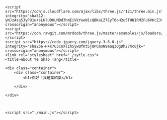 <!DOCTYPE html>
<html lang="en">
<head>
    <meta charset="UTF-8">
    <meta http-equiv="X-UA-Compatible" content="IE=edge">
    <meta name="viewport" content="width=device-width, initial-scale=1.0">

    <script src="https://cdnjs.cloudflare.com/ajax/libs/three.js/r121/three.min.js" integrity="sha512-yNJzAsg5JyP91u+sLHlUDULMBd3hmEiVkYeeN1cQBKaLZ7EyT6oH2u5THNIRM2Fu6VKcZJv+F/QAp1h/qzy9Ow==" crossorigin="anonymous"></script>
    <script src="https://cdn.rawgit.com/mrdoob/three.js/master/examples/js/loaders/GLTFLoader.js"></script>
    <script src="https://code.jquery.com/jquery-3.6.0.js" integrity="sha256-H+K7U5CnXl1h5ywQfKtSj8PCmoN9aaq30gDh27Xc0jk=" crossorigin="anonymous"></script>
    <link rel="stylesheet" href="./sytle.css">
    <title>about Ye Shao Tang</title>

</head>
<body>
   
    <div class="container">
        <div class="container">
            <h1>你好！我是葉紹棠</h1>

        </div>

    </div>



    <script src="./main.js"></script>


</body>
</html>
